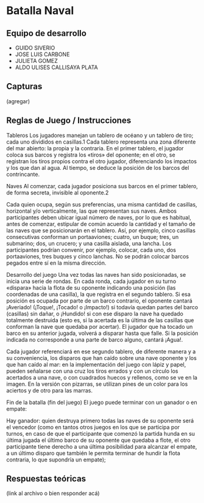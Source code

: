 # Batalla Naval

## Equipo de desarrollo

- GUIDO SIVERIO
- JOSE LUIS CARBONE
- JULIETA GOMEZ
- ALDO ULISES CALLISAYA PLATA

## Capturas

(agregar)

## Reglas de Juego / Instrucciones

Tableros
Los jugadores manejan un tablero de océano y un tablero de tiro; cada uno divididos en casillas.1​ Cada tablero representa una zona diferente del mar abierto: la propia y la contraria. En el primer tablero, el jugador coloca sus barcos y registra los «tiros» del oponente; en el otro, se registran los tiros propios contra el otro jugador, diferenciando los impactos y los que dan al agua. Al tiempo, se deduce la posición de los barcos del contrincante.

Naves
Al comenzar, cada jugador posiciona sus barcos en el primer tablero, de forma secreta, invisible al oponente.2​

Cada quien ocupa, según sus preferencias, una misma cantidad de casillas, horizontal y/o verticalmente, las que representan sus naves. Ambos participantes deben ubicar igual número de naves, por lo que es habitual, antes de comenzar, estipular de común acuerdo la cantidad y el tamaño de las naves que se posicionarán en el tablero. Así, por ejemplo, cinco casillas consecutivas conforman un portaaviones; cuatro, un buque; tres, un submarino; dos, un crucero; y una casilla aislada, una lancha. Los participantes podrían convenir, por ejemplo, colocar, cada uno, dos portaaviones, tres buques y cinco lanchas. No se podrán colocar barcos pegados entre sí en la misma dirección.

Desarrollo del juego
Una vez todas las naves han sido posicionadas, se inicia una serie de rondas. En cada ronda, cada jugador en su turno «dispara» hacia la flota de su oponente indicando una posición (las coordenadas de una casilla), la que registra en el segundo tablero. Si esa posición es ocupada por parte de un barco contrario, el oponente cantará ¡Averiado! (¡Toque!, ¡Tocado! o ¡Impacto!) si todavía quedan partes del barco (casillas) sin dañar, o ¡Hundido! si con ese disparo la nave ha quedado totalmente destruida (esto es, si la acertada es la última de las casillas que conforman la nave que quedaba por acertar). El jugador que ha tocado un barco en su anterior jugada, volverá a disparar hasta que falle. Si la posición indicada no corresponde a una parte de barco alguno, cantará ¡Agua!.

Cada jugador referenciará en ese segundo tablero, de diferente manera y a su conveniencia, los disparos que han caído sobre una nave oponente y los que han caído al mar: en la implementación del juego con lápiz y papel, pueden señalarse con una cruz los tiros errados y con un círculo los acertados a una nave, o con cuadrados huecos y rellenos, como se ve en la imagen. En la versión con pizarras, se utilizan pines de un color para los aciertos y de otro para las marras.

Fin de la batalla (fin del juego)
El juego puede terminar con un ganador o en empate:

Hay ganador: quien destruya primero todas las naves de su oponente será el vencedor (como en tantos otros juegos en los que se participa por turnos, en caso de que el participante que comenzó la partida hunda en su última jugada el último barco de su oponente que quedaba a flote, el otro participante tiene derecho a una última posibilidad para alcanzar el empate, a un último disparo que también le permita terminar de hundir la flota contraria, lo que supondría un empate);

## Respuestas teóricas

(link al archivo o bien responder acá)
